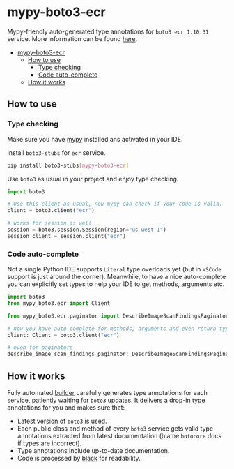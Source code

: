 # mypy-boto3-ecr

Mypy-friendly auto-generated type annotations for `boto3 ecr 1.10.31` service.
More information can be found [here](https://github.com/vemel/mypy_boto3).

- [mypy-boto3-ecr](#mypy-boto3-ecr)
  - [How to use](#how-to-use)
    - [Type checking](#type-checking)
    - [Code auto-complete](#code-auto-complete)
  - [How it works](#how-it-works)

## How to use

### Type checking

Make sure you have [mypy](https://github.com/python/mypy) installed ans activated in your IDE.

Install `boto3-stubs` for `ecr` service.

```bash
pip install boto3-stubs[mypy-boto3-ecr]
```

Use `boto3` as usual in your project and enjoy type checking.

```python
import boto3

# Use this client as usual, now mypy can check if your code is valid.
client = boto3.client("ecr")

# works for session as well
session = boto3.session.Session(region="us-west-1")
session_client = session.client("ecr")

```

### Code auto-complete

Not a single Python IDE supports `Literal` type overloads yet (but in `VSCode` support is just around the corner).
Meanwhile, to have a nice auto-complete you can explicitly set types to help your IDE to get methods, arguments etc.

```python
import boto3
from mypy_boto3.ecr import Client

from mypy_boto3.ecr.paginator import DescribeImageScanFindingsPaginator

# now you have auto-complete for methods, arguments and even return types
client: Client = boto3.client("ecr")

# even for paginators
describe_image_scan_findings_paginator: DescribeImageScanFindingsPaginator = client.get_paginator("describe_image_scan_findings")
```

## How it works

Fully automated [builder](https://github.com/vemel/mypy_boto3) carefully generates
type annotations for each service, patiently waiting for `boto3` updates. It delivers
a drop-in type annotations for you and makes sure that:

- Latest version of `boto3` is used.
- Each public class and method of every `boto3` service gets valid type annotations
  extracted from latest documentation (blame `botocore` docs if types are incorrect).
- Type annotations include up-to-date documentation.
- Code is processed by [black](https://github.com/psf/black) for readability.